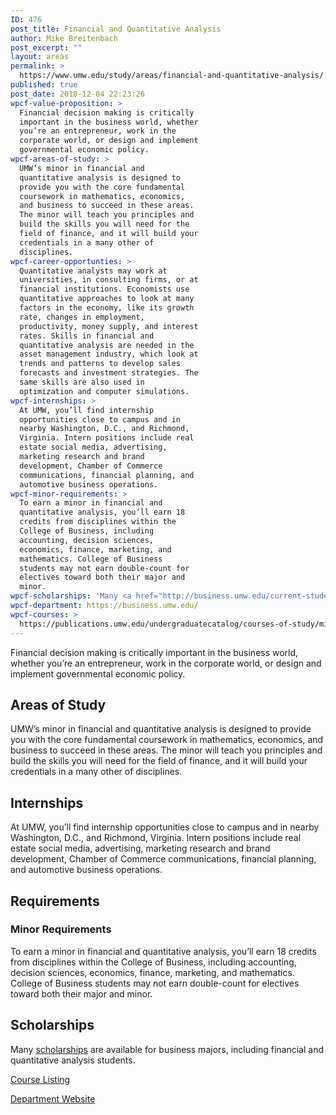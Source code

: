 ```yaml
---
ID: 476
post_title: Financial and Quantitative Analysis
author: Mike Breitenbach
post_excerpt: ""
layout: areas
permalink: >
  https://www.umw.edu/study/areas/financial-and-quantitative-analysis/
published: true
post_date: 2018-12-04 22:23:26
wpcf-value-proposition: >
  Financial decision making is critically
  important in the business world, whether
  you’re an entrepreneur, work in the
  corporate world, or design and implement
  governmental economic policy.
wpcf-areas-of-study: >
  UMW’s minor in financial and
  quantitative analysis is designed to
  provide you with the core fundamental
  coursework in mathematics, economics,
  and business to succeed in these areas.
  The minor will teach you principles and
  build the skills you will need for the
  field of finance, and it will build your
  credentials in a many other of
  disciplines.
wpcf-career-opportunties: >
  Quantitative analysts may work at
  universities, in consulting firms, or at
  financial institutions. Economists use
  quantitative approaches to look at many
  factors in the economy, like its growth
  rate, changes in employment,
  productivity, money supply, and interest
  rates. Skills in financial and
  quantitative analysis are needed in the
  asset management industry, which look at
  trends and patterns to develop sales
  forecasts and investment strategies. The
  same skills are also used in
  optimization and computer simulations.
wpcf-internships: >
  At UMW, you’ll find internship
  opportunities close to campus and in
  nearby Washington, D.C., and Richmond,
  Virginia. Intern positions include real
  estate social media, advertising,
  marketing research and brand
  development, Chamber of Commerce
  communications, financial planning, and
  automotive business operations.
wpcf-minor-requirements: >
  To earn a minor in financial and
  quantitative analysis, you’ll earn 18
  credits from disciplines within the
  College of Business, including
  accounting, decision sciences,
  economics, finance, marketing, and
  mathematics. College of Business
  students may not earn double-count for
  electives toward both their major and
  minor.
wpcf-scholarships: 'Many <a href="http://business.umw.edu/current-students/undergraduate-scholarships/">scholarships</a> are available for business majors, including financial and quantitative analysis students.'
wpcf-department: https://business.umw.edu/
wpcf-courses: >
  https://publications.umw.edu/undergraduatecatalog/courses-of-study/minors/financial-and-quantitative-analysis/
---
```


<!-- End Types Custom Fields -->
<!-- Types Custom Fields: -->

<!-- value-proposition -->
Financial decision making is critically important in the business world, whether you’re an entrepreneur, work in the corporate world, or design and implement governmental economic policy.
<!-- End value-proposition -->

<!-- areas-of-study -->
<h2>Areas of Study</h2>UMW’s minor in financial and quantitative analysis is designed to provide you with the core fundamental coursework in mathematics, economics, and business to succeed in these areas. The minor will teach you principles and build the skills you will need for the field of finance, and it will build your credentials in a many other of disciplines.
<!-- End areas-of-study -->

<!-- internships -->
<h2>Internships</h2>At UMW, you’ll find internship opportunities close to campus and in nearby Washington, D.C., and Richmond, Virginia. Intern positions include real estate social media, advertising, marketing research and brand development, Chamber of Commerce communications, financial planning, and automotive business operations.
<!-- End internships -->

<!-- requirements -->
<h2>Requirements</h2>
<!-- minor-requirements -->
<h3>Minor Requirements</h3>To earn a minor in financial and quantitative analysis, you’ll earn 18 credits from disciplines within the College of Business, including accounting, decision sciences, economics, finance, marketing, and mathematics. College of Business students may not earn double-count for electives toward both their major and minor.
<!-- End minor-requirements -->

<!-- End requirements -->

<!-- scholarships -->
<h2>Scholarships</h2>Many <a href="http://business.umw.edu/current-students/undergraduate-scholarships/">scholarships</a> are available for business majors, including financial and quantitative analysis students.
<!-- End scholarships -->

<!-- courses -->
<a href="https://publications.umw.edu/undergraduatecatalog/courses-of-study/minors/financial-and-quantitative-analysis/" class="button">Course Listing</a>
<!-- End courses -->

<!-- department -->
<a href="https://business.umw.edu/" class="button">Department Website</a>
<!-- End department -->

<!-- End Types Custom Fields -->